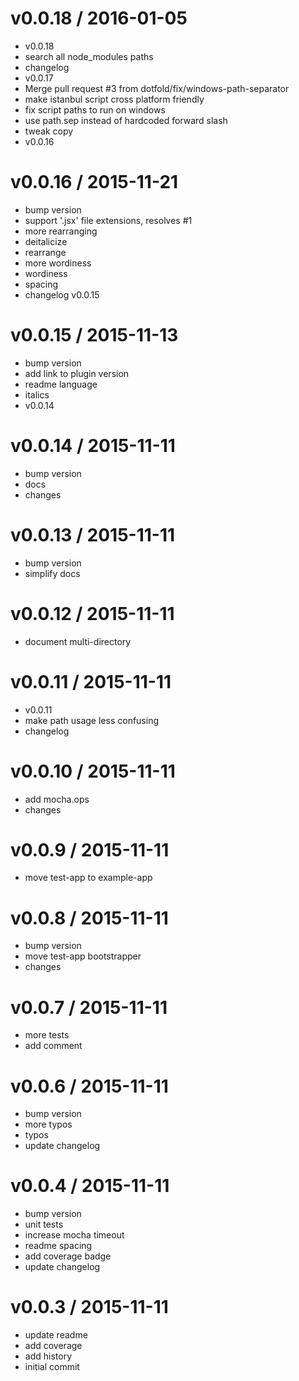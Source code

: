 
v0.0.18 / 2016-01-05
====================

  * v0.0.18
  * search all node_modules paths
  * changelog
  * v0.0.17
  * Merge pull request #3 from dotfold/fix/windows-path-separator
  * make istanbul script cross platform friendly
  * fix script paths to run on windows
  * use path.sep instead of hardcoded forward slash
  * tweak copy
  * v0.0.16

v0.0.16 / 2015-11-21
====================

  * bump version
  * support '.jsx' file extensions, resolves #1
  * more rearranging
  * deitalicize
  * rearrange
  * more wordiness
  * wordiness
  * spacing
  * changelog v0.0.15

v0.0.15 / 2015-11-13
====================

  * bump version
  * add link to plugin version
  * readme language
  * italics
  * v0.0.14

v0.0.14 / 2015-11-11
====================

  * bump version
  * docs
  * changes

v0.0.13 / 2015-11-11
====================

  * bump version
  * simplify docs

v0.0.12 / 2015-11-11
====================

  * document multi-directory

v0.0.11 / 2015-11-11
====================

  * v0.0.11
  * make path usage less confusing
  * changelog

v0.0.10 / 2015-11-11
====================

  * add mocha.ops
  * changes

v0.0.9 / 2015-11-11
===================

  * move test-app to example-app

v0.0.8 / 2015-11-11
===================

  * bump version
  * move test-app bootstrapper
  * changes

v0.0.7 / 2015-11-11
===================

  * more tests
  * add comment

v0.0.6 / 2015-11-11
===================

  * bump version
  * more typos
  * typos
  * update changelog

v0.0.4 / 2015-11-11
===================

  * bump version
  * unit tests
  * increase mocha timeout
  * readme spacing
  * add coverage badge
  * update changelog

v0.0.3 / 2015-11-11
===================

  * update readme
  * add coverage
  * add history
  * initial commit
